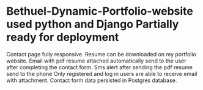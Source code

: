 # Bethuel-Dynamic-Portfolio-website used python and Django Partially ready for deployment
Contact page fully responsive.
Resume can be downloaded on my portfolio website.
Email with pdf resume attached automatically send to the user after completing the contact form.
Sms alert after sending the pdf resume send to the phone
Only registered and log in users are able to receive email with attachment.
Contact form data persisted in Postgres database.

